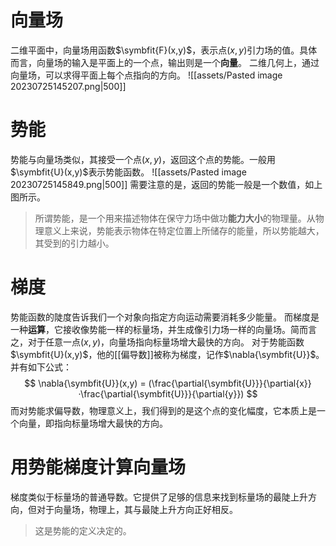 # 向量场
二维平面中，向量场用函数$\symbfit{F}(x,y)$，表示点$(x,y)$引力场的值。具体而言，向量场的输入是平面上的一个点，输出则是一个**向量**。
二维几何上，通过向量场，可以求得平面上每个点指向的方向。
![[assets/Pasted image 20230725145207.png|500]]

# 势能
势能与向量场类似，其接受一个点$(x,y)$，返回这个点的势能。一般用$\symbfit{U}(x,y)$表示势能函数。
![[assets/Pasted image 20230725145849.png|500]]
需要注意的是，返回的势能一般是一个数值，如上图所示。
> 所谓势能，是一个用来描述物体在保守力场中做功**能力大小**的物理量。从物理意义上来说，势能表示物体在特定位置上所储存的能量，所以势能越大，其受到的引力越小。

# 梯度
势能函数的陡度告诉我们一个对象向指定方向运动需要消耗多少能量。
而梯度是一种**运算**，它接收像势能一样的标量场，并生成像引力场一样的向量场。简而言之，对于任意一点$(x,y)$，向量场指向标量场增大最快的方向。
对于势能函数$\symbfit{U}(x,y)$，他的[[偏导数]]被称为梯度，记作$\nabla{\symbfit{U}}$。并有如下公式：
$$
\nabla{\symbfit{U}}(x,y) = 
(\frac{\partial{\symbfit{U}}}{\partial{x}}·\frac{\partial{\symbfit{U}}}{\partial{y}})
$$
而对势能求偏导数，物理意义上，我们得到的是这个点的变化幅度，它本质上是一个向量，即指向标量场增大最快的方向。

# 用势能梯度计算向量场
梯度类似于标量场的普通导数。它提供了足够的信息来找到标量场的最陡上升方向，但对于向量场，物理上，其与最陡上升方向正好相反。
> 这是势能的定义决定的。

